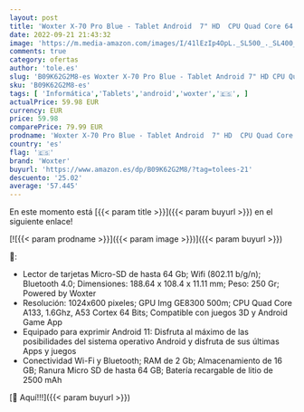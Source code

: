 ```yaml
---
layout: post
title: 'Woxter X-70 Pro Blue - Tablet Android  7" HD  CPU Quad Core 64 bits  2 Gb Ram  Android 11  Bluetooth  Wi-FI  16Gb + Micro-SD  color azul'
date: 2022-09-21 21:43:32
image: 'https://m.media-amazon.com/images/I/41lEzIp4OpL._SL500_._SL400_.jpg'
comments: true
category: ofertas
author: 'tole.es'
slug: 'B09K62G2M8-es Woxter X-70 Pro Blue - Tablet Android 7" HD CPU Quad Core...'
sku: 'B09K62G2M8-es'
tags: [ 'Informática','Tablets','android','woxter','🇪🇸', ]
actualPrice: 59.98 EUR
currency: EUR
price: 59.98
comparePrice: 79.99 EUR
prodname: 'Woxter X-70 Pro Blue - Tablet Android  7" HD  CPU Quad Core 64 bits  2 Gb Ram  Android 11  Bluetooth  Wi-FI  16Gb + Micro-SD  color azul'
country: 'es'
flag: '🇪🇸'
brand: 'Woxter'
buyurl: 'https://www.amazon.es/dp/B09K62G2M8/?tag=tolees-21'
descuento: '25.02'
average: '57.445'
---
```


En este momento está [{{< param title >}}]({{< param buyurl >}}) en el siguiente enlace!

[![{{< param prodname >}}]({{< param image >}})]({{< param buyurl >}})

🔎:

- Lector de tarjetas Micro-SD de hasta 64 Gb; Wifi (802.11 b/g/n); Bluetooth 4.0; Dimensiones: 188.64 x 108.4 x 11.11 mm; Peso: 250 Gr; Powered by Woxter
- Resolución: 1024x600 pixeles; GPU Img GE8300 500m; CPU Quad Core A133, 1.6Ghz, A53 Cortex 64 Bits; Compatible con juegos 3D y Android Game App
- Equipado para exprimir Android 11: Disfruta al máximo de las posibilidades del sistema operativo Android y disfruta de sus últimas Apps y juegos
- Conectividad Wi-Fi y Bluetooth; RAM de 2 Gb; Almacenamiento de 16 GB; Ranura Micro SD de hasta 64 GB; Batería recargable de litio de 2500 mAh

[🛒 Aquí!!!]({{< param buyurl >}})
